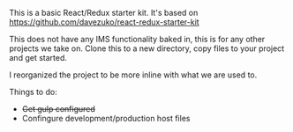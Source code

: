 This is a basic React/Redux starter kit.  It's based on https://github.com/davezuko/react-redux-starter-kit

This does not have any IMS functionality baked in, this is for any other projects we take on.  Clone this to a new directory, copy files to your project and get started.

I reorganized the project to be more inline with what we are used to.

Things to do:
* ~~Get gulp configured~~
* Confingure development/production host files
